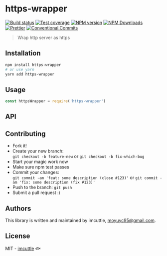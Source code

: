 # https-wrapper

[![Build status](https://img.shields.io/travis/imcuttle/https-wrapper/master.svg?style=flat-square)](https://travis-ci.org/imcuttle/https-wrapper)
[![Test coverage](https://img.shields.io/codecov/c/github/imcuttle/https-wrapper.svg?style=flat-square)](https://codecov.io/github/imcuttle/https-wrapper?branch=master)
[![NPM version](https://img.shields.io/npm/v/https-wrapper.svg?style=flat-square)](https://www.npmjs.com/package/https-wrapper)
[![NPM Downloads](https://img.shields.io/npm/dm/https-wrapper.svg?style=flat-square&maxAge=43200)](https://www.npmjs.com/package/https-wrapper)
[![Prettier](https://img.shields.io/badge/code_style-prettier-ff69b4.svg?style=flat-square)](https://prettier.io/)
[![Conventional Commits](https://img.shields.io/badge/Conventional%20Commits-1.0.0-yellow.svg?style=flat-square)](https://conventionalcommits.org)

> Wrap http server as https

## Installation

```bash
npm install https-wrapper
# or use yarn
yarn add https-wrapper
```

## Usage

```javascript
const httpsWrapper = require('https-wrapper')
```

## API

## Contributing

- Fork it!
- Create your new branch:  
  `git checkout -b feature-new` or `git checkout -b fix-which-bug`
- Start your magic work now
- Make sure npm test passes
- Commit your changes:  
  `git commit -am 'feat: some description (close #123)'` or `git commit -am 'fix: some description (fix #123)'`
- Push to the branch: `git push`
- Submit a pull request :)

## Authors

This library is written and maintained by imcuttle, <a href="mailto:moyuyc95@gmail.com">moyuyc95@gmail.com</a>.

## License

MIT - [imcuttle](https://github.com/imcuttle) 🐟
